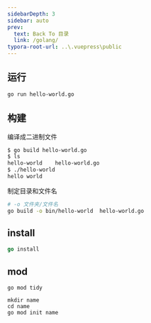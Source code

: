```yaml
---
sidebarDepth: 3
sidebar: auto
prev:
  text: Back To 目录
  link: /golang/
typora-root-url: ..\.vuepress\public
---
```








## 运行

```sh
go run hello-world.go 
```



## 构建

编译成二进制文件

```sh
$ go build hello-world.go
$ ls
hello-world    hello-world.go
$ ./hello-world
hello world
```

制定目录和文件名

```sh
# -o 文件夹/文件名
go build -o bin/hello-world  hello-world.go
```

## install

```go
go install
```



## mod

```
go mod tidy 
```



```
mkdir name
cd name
go mod init name
```

